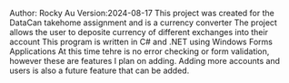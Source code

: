 Author: Rocky Au Version:2024-08-17
This project was created for the DataCan takehome assignment and is a currency converter
The project allows the user to deposite currency of different exchanges into their account
This program is written in C# and .NET using Windows Forms Applications
At this time tehre is no error checking or form validation, however these are features I plan on adding. Adding more accounts and users is also a future feature that can be added.
